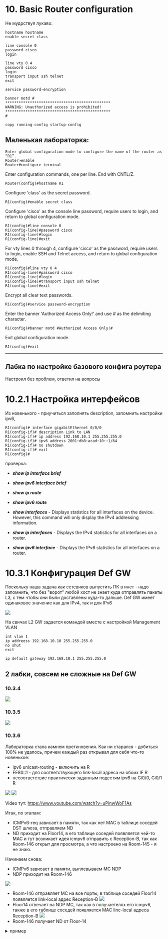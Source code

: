 # 10. Basic Router configuration
Не мудрствуя лукаво:

```
hostname hostname
enable secret class

line console 0
password cisco
login

line vty 0 4
password cisco
login
transport input ssh telnet
exit

service password-encryption

banner motd #
*********************************************** 
WARNING: Unauthorized access is prohibited!
***********************************************
#

copy running-config startup-config
```

## Маленькая лабораторка:
```
Enter global configuration mode to configure the name of the router as “R1”.
Router>enable
Router#configure terminal
```

Enter configuration commands, one per line. End with CNTL/Z.

```
Router(config)#hostname R1
```

Configure 'class' as the secret password.
```
R1(config)#enable secret class
```

Configure 'cisco' as the console line password, require users to login, and return to global configuration mode.
```
R1(config)#line console 0
R1(config-line)#password cisco
R1(config-line)#login
R1(config-line)#exit
```

For vty lines 0 through 4, configure 'cisco' as the password, require users to login, enable SSH and Telnet access, and return to global configuration mode.
```
R1(config)#line vty 0 4
R1(config-line)#password cisco
R1(config-line)#login
R1(config-line)#transport input ssh telnet
R1(config-line)#exit
```

Encrypt all clear text passwords.
```
R1(config)#service password-encryption
```

Enter the banner 'Authorized Access Only!' and use # as the delimiting character.
```
R1(config)#banner motd #Authorized Access Only!#
```

Exit global configuration mode.
```
R1(config)#exit
```
_________________________

## Лабка по настройке базового конфига роутера
Настроил без проблем, ответил на вопросы

# 10.2.1 Настройка интерфейсов
Из новенького - приучиться заполнять description, запомнить настройки ipv6, 
```
R1(config)# interface gigabitEthernet 0/0/0
R1(config-if)# description Link to LAN
R1(config-if)# ip address 192.168.10.1 255.255.255.0
R1(config-if)# ipv6 address 2001:db8:acad:10::1/64
R1(config-if)# no shutdown
R1(config-if)# exit
R1(config)#
```
проверка:
   * ___show ip interface brief___
   * ___show ipv6 interface brief___

   * ___show ip route___
   * ___show ipv6 route___

   * ___show interfaces___ - Displays statistics for all interfaces on the device. However, this command will only display the IPv4 addressing information.
   * ___show ip interfaces___ -	Displays the IPv4 statistics for all interfaces on a router.
   * ___show ipv6 interface___ - Displays the IPv6 statistics for all interfaces on a router.

# 10.3.1 Конфигурация Def GW
Поскольку наша задача как сетевиков выпустить ПК в инет - надо запомнить, что без "ворот" любой хост не знает куда отправлять пакеты L3, с тем чтобы они были доставлены куда-то дальше. Def GW имеет одинаковое значение как для IPv4, так и для IPv6

![](./pictures/01.jpg)

На свичах L2 GW задается командой вместе с настройкой Management VLAN
```
int vlan 1
ip addreess 192.168.10.10 255.255.255.0
no shut
exit

ip default gateway 192.168.10.1 255.255.255.0
```

## 2 лабки, совсем не сложные на Def GW
### 10.3.4

![](./pictures/02.jpg)

### 10.3.5

![](./pictures/03.jpg)

### 10.3.6

Лабораторка стала камнем преткновения. Как ни старался - добиться 100% не удалось, причем каждый раз открывал для себя что-то новенькое:
   - ipv6 unicast-routing - включить на R
   - FE80::1 - для соответствующего link-local адреса на обоих IF R
   - несоответствие практически заданным подсетям ipv6 на Gi0/0, Gi0/1 R

![](./pictures/04.jpg)
![](./pictures/05.jpg)

Video тут: https://www.youtube.com/watch?v=uPinwWoF1As

Итак, по этапам:
   - ICMPv6-req зависает в памяти, так как нет MAC в таблице соседей DST шлюза, отправляем ND
   - ND приходит на Floor14, в его таблице соседей появляется чей-то MAC и тут возникает идея icmpv6 отправить с Reception-B, так как Room-146 открыт для просмотра, а что настроено на Room-145 - я не знаю.

Начинаем снова:
   - ICMPv6 зависает в памяти, выплевываем MC NDP
   - NDP приходит на Room-146

![](./pictures/06.jpg)

   - Room-146 отправляет MC на все порты, в таблице соседей Floor14 появляется link-local адрес Reception-B
![](./pictures/07.jpg)
   - Floor14 отвечает на NDP MC, так как в получаетелях его icmpv6, также в его таблице соседей появляется MAC linc-local адреса Reception-B
![](./pictures/08.jpg)
   - Room-146 получает ND от Floor-14

<details>
  <summary>пример</summary> 
<pre>
AccSwitch(config)#ip arp inspection vlan 200
</pre>
</details>    
